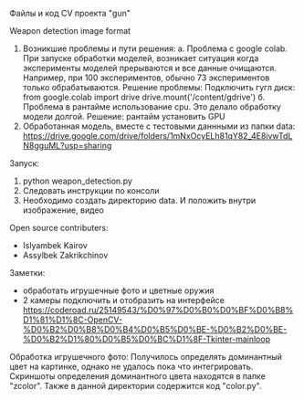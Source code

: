 Файлы и код CV проекта "gun"

Weapon detection image format

1. Возникшие проблемы и пути решения:
а. Проблема с google colab. При запуске обработки моделей, возникает ситуация когда эксперименты моделей прерываются и все данные очищаются.
Например, при 100 экспериментов, обычно 73 экспериментов только обрабатываются. Решение проблемы: Подключить гугл диск:
    from google.colab import drive
    drive.mount('/content/gdrive')
б. Проблема в рантайме использование cpu. Это делало обработку модели долгой. Решение: рантайм установить GPU
2. Обработанная модель, вместе с тестовыми даннными из папки data: https://drive.google.com/drive/folders/1mNxOcyELh81qY82_4E8ivwTdLN8gguML?usp=sharing

Запуск:
1. python weapon_detection.py
2. Следовать инструкции по консоли
3. Необходимо создать директорию data. И положить внутри изображение, видео

Open source contributers:
- Islyambek Kairov
- Assylbek Zakrikchinov


Заметки:
- обработать игрушечные фото и цветные оружия
- 2 камеры подключить и отобразить на интерфейсе 
https://coderoad.ru/25149543/%D0%97%D0%B0%D0%BF%D0%B8%D1%81%D1%8C-OpenCV-%D0%B2%D0%B8%D0%B4%D0%B5%D0%BE-%D0%B2%D0%BE-%D0%B2%D1%80%D0%B5%D0%BC%D1%8F-Tkinter-mainloop

Обработка игрушечного фото: Получилось определять доминантный цвет на картинке, однако не удалось пока что интегрировать. Скриншоты определения доминантного цвета находятся в папке "zcolor". Также в данной директории содержится код "color.py".